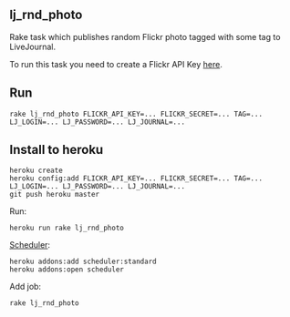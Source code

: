lj_rnd_photo
------------

Rake task which publishes random Flickr photo tagged with some tag to LiveJournal.

To run this task you need to create a Flickr API Key [here](http://www.flickr.com/services/apps/create/apply/).

Run
---

    rake lj_rnd_photo FLICKR_API_KEY=... FLICKR_SECRET=... TAG=... LJ_LOGIN=... LJ_PASSWORD=... LJ_JOURNAL=...

Install to heroku
-----------------

    heroku create
    heroku config:add FLICKR_API_KEY=... FLICKR_SECRET=... TAG=... LJ_LOGIN=... LJ_PASSWORD=... LJ_JOURNAL=...
    git push heroku master

Run:

    heroku run rake lj_rnd_photo

[Scheduler](https://devcenter.heroku.com/articles/scheduler):

    heroku addons:add scheduler:standard
    heroku addons:open scheduler

Add job:

    rake lj_rnd_photo 